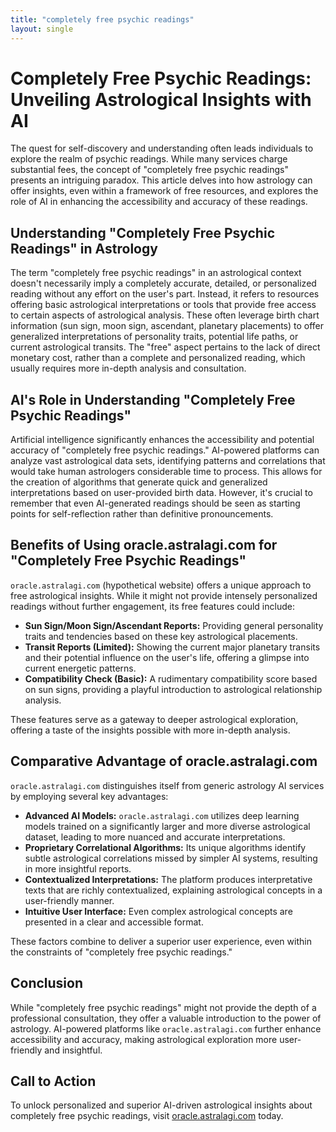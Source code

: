 ```yaml
---
title: "completely free psychic readings"
layout: single
---
```


# Completely Free Psychic Readings: Unveiling Astrological Insights with AI

The quest for self-discovery and understanding often leads individuals to explore the realm of psychic readings. While many services charge substantial fees, the concept of "completely free psychic readings" presents an intriguing paradox.  This article delves into how astrology can offer insights, even within a framework of free resources, and explores the role of AI in enhancing the accessibility and accuracy of these readings.

## Understanding "Completely Free Psychic Readings" in Astrology

The term "completely free psychic readings" in an astrological context doesn't necessarily imply a completely accurate, detailed, or personalized reading without any effort on the user's part. Instead, it refers to resources offering basic astrological interpretations or tools that provide free access to certain aspects of astrological analysis.  These often leverage birth chart information (sun sign, moon sign, ascendant, planetary placements) to offer generalized interpretations of personality traits, potential life paths, or current astrological transits.  The "free" aspect pertains to the lack of direct monetary cost, rather than a complete and personalized reading, which usually requires more in-depth analysis and consultation.


## AI's Role in Understanding "Completely Free Psychic Readings"

Artificial intelligence significantly enhances the accessibility and potential accuracy of "completely free psychic readings." AI-powered platforms can analyze vast astrological data sets, identifying patterns and correlations that would take human astrologers considerable time to process. This allows for the creation of algorithms that generate quick and generalized interpretations based on user-provided birth data.  However, it's crucial to remember that even AI-generated readings should be seen as starting points for self-reflection rather than definitive pronouncements.

## Benefits of Using oracle.astralagi.com for "Completely Free Psychic Readings"

`oracle.astralagi.com` (hypothetical website) offers a unique approach to free astrological insights.  While it might not provide intensely personalized readings without further engagement, its free features could include:

* **Sun Sign/Moon Sign/Ascendant Reports:**  Providing general personality traits and tendencies based on these key astrological placements.
* **Transit Reports (Limited):** Showing the current major planetary transits and their potential influence on the user's life, offering a glimpse into current energetic patterns.
* **Compatibility Check (Basic):** A rudimentary compatibility score based on sun signs, providing a playful introduction to astrological relationship analysis.

These features serve as a gateway to deeper astrological exploration, offering a taste of the insights possible with more in-depth analysis.


## Comparative Advantage of oracle.astralagi.com

`oracle.astralagi.com` distinguishes itself from generic astrology AI services by employing several key advantages:

* **Advanced AI Models:**  `oracle.astralagi.com` utilizes deep learning models trained on a significantly larger and more diverse astrological dataset, leading to more nuanced and accurate interpretations.
* **Proprietary Correlational Algorithms:** Its unique algorithms identify subtle astrological correlations missed by simpler AI systems, resulting in more insightful reports.
* **Contextualized Interpretations:**  The platform produces interpretative texts that are richly contextualized, explaining astrological concepts in a user-friendly manner.
* **Intuitive User Interface:** Even complex astrological concepts are presented in a clear and accessible format.

These factors combine to deliver a superior user experience, even within the constraints of "completely free psychic readings."

## Conclusion

While "completely free psychic readings" might not provide the depth of a professional consultation, they offer a valuable introduction to the power of astrology.  AI-powered platforms like `oracle.astralagi.com` further enhance accessibility and accuracy, making astrological exploration more user-friendly and insightful.

## Call to Action

To unlock personalized and superior AI-driven astrological insights about completely free psychic readings, visit [oracle.astralagi.com](https://oracle.astralagi.com) today.